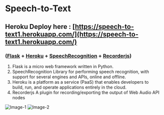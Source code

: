# Speech-to-Text
## Heroku Deploy here : [https://speech-to-text1.herokuapp.com/](https://speech-to-text1.herokuapp.com/)
### ([Flask](https://github.com/pallets/flask) + [Heroku](https://www.heroku.com/) + [SpeechRecognition](https://pypi.org/project/SpeechRecognition/) + [Recorderjs](https://github.com/mattdiamond/Recorderjs))

1) Flask is a micro web framework written in Python.
2) SpeechRecognition Library for performing speech recognition, with support for several engines and APIs, online and offline.
3) Heroku is a platform as a service (PaaS) that enables developers to build, run, and operate applications entirely in the cloud.
4) Recorderjs A plugin for recording/exporting the output of Web Audio API nodes 


![Image-1](https://raw.githubusercontent.com/Vatsalparsaniya/Flask-speech-to-text/master/upload/sptsc2.PNG?token=AIDJHSG5LBIYAWTD5VMKBTS63TBKI)
![Image-2](https://raw.githubusercontent.com/Vatsalparsaniya/Flask-speech-to-text/master/upload/sptsc1.PNG?token=AIDJHSDDF5ZNLL3GZ6OB4JC63TBGQ)
